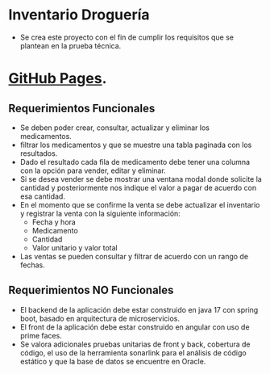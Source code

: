 # Inventario Droguería
* Se crea este proyecto con el fin de cumplir los requisitos
que se plantean en la prueba técnica.

# [GitHub Pages](https://github.com/CpuJP/inventario-Drogueria).

## Requerimientos Funcionales
* Se deben poder crear, consultar, actualizar y eliminar los medicamentos.
* filtrar los medicamentos y que se muestre una tabla paginada con
  los resultados.
* Dado el resultado cada fila de medicamento debe tener una columna con la opción
  para vender, editar y eliminar. 
* Si se desea vender se debe mostrar una ventana modal donde solicite la cantidad y
  posteriormente nos indique el valor a pagar de acuerdo con esa cantidad. 
* En el momento que se confirme la venta se debe actualizar el inventario y registrar
  la venta con la siguiente información:
  * Fecha y hora 
  * Medicamento 
  * Cantidad 
  * Valor unitario y valor total 
* Las ventas se pueden consultar y filtrar de acuerdo con un rango de fechas.

## Requerimientos NO Funcionales
* El backend de la aplicación debe estar construido en java 17 con spring boot, basado en
arquitectura de microservicios.
* El front de la aplicación debe estar construido en angular con uso de prime faces. 
* Se valora adicionales pruebas unitarias de front y back, cobertura de código, el uso de la
herramienta sonarlink para el análisis de código estático y que la base de datos se
encuentre en Oracle.